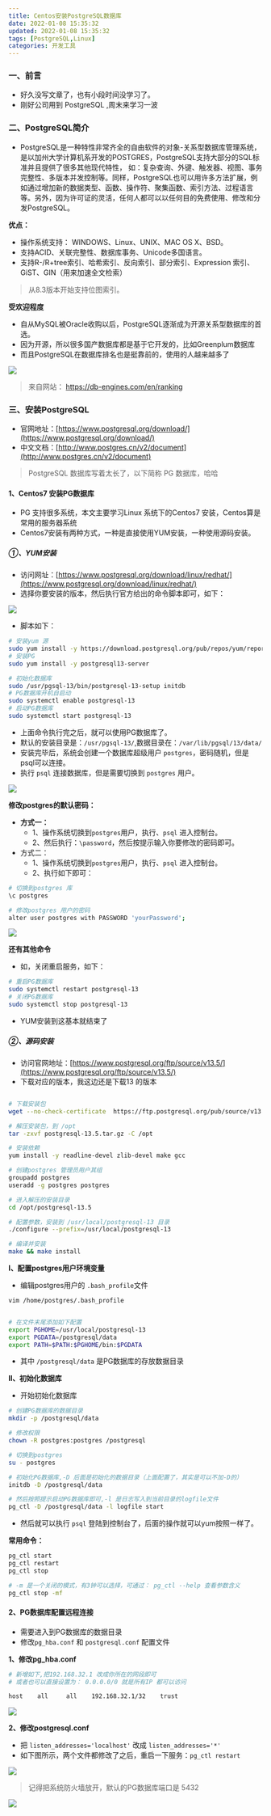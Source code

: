 ```yaml
---
title: Centos安装PostgreSQL数据库
date: 2022-01-08 15:35:32
updated: 2022-01-08 15:35:32
tags: [PostgreSQL,Linux]
categories: 开发工具
---
```


### 一、前言

- 好久没写文章了，也有小段时间没学习了。
- 刚好公司用到 PostgreSQL ,周末来学习一波

### 二、PostgreSQL简介
- PostgreSQL是一种特性非常齐全的自由软件的对象-关系型数据库管理系统，是以加州大学计算机系开发的POSTGRES，PostgreSQL支持大部分的SQL标准并且提供了很多其他现代特性， 如：复杂查询、外键、触发器、视图、事务完整性、多版本并发控制等。同样，PostgreSQL也可以用许多方法扩展，例如通过增加新的数据类型、函数、操作符、聚集函数、索引方法、过程语言等。另外，因为许可证的灵活，任何人都可以以任何目的免费使用、修改和分发PostgreSQL。

**优点：**

- 操作系统支持： WINDOWS、Linux、UNIX、MAC OS X、BSD。
- 支持ACID、关联完整性、数据库事务、Unicode多国语言。
- 支持R-/R+tree索引、哈希索引、反向索引、部分索引、Expression 索引、GiST、GIN（用来加速全文检索）
>从8.3版本开始支持位图索引。

**受欢迎程度**
- 自从MySQL被Oracle收购以后，PostgreSQL逐渐成为开源关系型数据库的首选。
- 因为开源，所以很多国产数据库都是基于它开发的，比如Greenplum数据库
- 而且PostgreSQL在数据库排名也是挺靠前的，使用的人越来越多了

![](rank.png)

> 来自网站： https://db-engines.com/en/ranking



### 三、安装PostgreSQL
- 官网地址：[https://www.postgresql.org/download/](https://www.postgresql.org/download/)
- 中文文档：[http://www.postgres.cn/v2/document](http://www.postgres.cn/v2/document)

> PostgreSQL 数据库写着太长了，以下简称 PG 数据库，哈哈



#### 1、Centos7 安装PG数据库
- PG 支持很多系统，本文主要学习Linux 系统下的Centos7 安装，Centos算是常用的服务器系统
- Centos7安装有两种方式，一种是直接使用YUM安装，一种使用源码安装。

##### ①、YUM安装
- 访问网址：[https://www.postgresql.org/download/linux/redhat/](https://www.postgresql.org/download/linux/redhat/)
- 选择你要安装的版本，然后执行官方给出的命令脚本即可，如下：

![](yum.png)

- 脚本如下：

```bash
# 安装yum 源
sudo yum install -y https://download.postgresql.org/pub/repos/yum/reporpms/EL-7-x86_64/pgdg-redhat-repo-latest.noarch.rpm
# 安装PG
sudo yum install -y postgresql13-server

# 初始化数据库
sudo /usr/pgsql-13/bin/postgresql-13-setup initdb
# PG数据库开机自启动
sudo systemctl enable postgresql-13
# 启动PG数据库
sudo systemctl start postgresql-13
```

- 上面命令执行完之后，就可以使用PG数据库了。
- 默认的安装目录是：`/usr/pgsql-13/`,数据目录在：`/var/lib/pgsql/13/data/`
- 安装完毕后，系统会创建一个数据库超级用户 `postgres`，密码随机，但是psql可以连接。
- 执行 `psql` 连接数据库，但是需要切换到 `postgres` 用户。

![](psql.png)


**修改postgres的默认密码：**
- **方式一：**
	- 1、操作系统切换到`postgres`用户，执行、`psql` 进入控制台。
	- 2、然后执行：`\password`，然后按提示输入你要修改的密码即可。
- 方式二：
	- 1、操作系统切换到`postgres`用户，执行、`psql` 进入控制台。
	- 2、执行如下即可：

```bash
# 切换到postgres 库
\c postgres

# 修改postgres 用户的密码
alter user postgres with PASSWORD 'yourPassword';
```


![](pwd.png)


**还有其他命令**

- 如，关闭重启服务，如下：
```bash
# 重启PG数据库
sudo systemctl restart postgresql-13
# 关闭PG数据库
sudo systemctl stop postgresql-13
```
- YUM安装到这基本就结束了


##### ②、源码安装
- 访问官网地址：[https://www.postgresql.org/ftp/source/v13.5/](https://www.postgresql.org/ftp/source/v13.5/)
- 下载对应的版本，我这边还是下载13 的版本

```bash

# 下载安装包
wget --no-check-certificate  https://ftp.postgresql.org/pub/source/v13.5/postgresql-13.5.tar.gz

# 解压安装包，到 /opt
tar -zxvf postgresql-13.5.tar.gz -C /opt

# 安装依赖
yum install -y readline-devel zlib-devel make gcc

# 创建postgres 管理员用户其组
groupadd postgres
useradd -g postgres postgres

# 进入解压的安装目录
cd /opt/postgresql-13.5

# 配置参数，安装到 /usr/local/postgresql-13 目录
./configure --prefix=/usr/local/postgresql-13

# 编译并安装
make && make install
```

**Ⅰ、配置postgres用户环境变量**
- 编辑postgres用户的 `.bash_profile`文件

```bash
vim /home/postgres/.bash_profile


# 在文件末尾添加如下配置
export PGHOME=/usr/local/postgresql-13
export PGDATA=/postgresql/data
export PATH=$PATH:$PGHOME/bin:$PGDATA
```
- 其中 `/postgresql/data` 是PG数据库的存放数据目录

**Ⅱ、初始化数据库**
- 开始初始化数据库

```bash
# 创建PG数据库的数据目录
mkdir -p /postgresql/data

# 修改权限
chown -R postgres:postgres /postgresql

# 切换到postgres
su - postgres

# 初始化PG数据库,-D 后面是初始化的数据目录（上面配置了，其实是可以不加-D的）
initdb -D /postgresql/data

# 然后按照提示启动PG数据库即可,-l 是日志写入到当前目录的logfile文件
pg_ctl -D /postgresql/data -l logfile start

```
- 然后就可以执行 `psql` 登陆到控制台了，后面的操作就可以yum按照一样了。

**常用命令：**

```bash
pg_ctl start
pg_ctl restart
pg_ctl stop

# -m 是一个关闭的模式，有3钟可以选择，可通过： pg_ctl --help 查看参数含义
pg_ctl stop -mf
```


#### 2、PG数据库配置远程连接
- 需要进入到PG数据库的数据目录
- 修改`pg_hba.conf` 和 `postgresql.conf` 配置文件

**1、修改pg_hba.conf**

```bash
# 新增如下,把192.168.32.1 改成你所在的网段即可
# 或者也可以直接设置为： 0.0.0.0/0 就是所有IP 都可以访问

host    all     all    192.168.32.1/32    trust
```

![](pg_hba.png)

**2、修改postgresql.conf**
- 把 `listen_addresses='localhost'` 改成 `listen_addresses='*'` 
- 如下图所示，两个文件都修改了之后，重启一下服务：`pg_ctl restart`

![](listen.png)



> 记得把系统防火墙放开，默认的PG数据库端口是 5432



![](connect.png)
